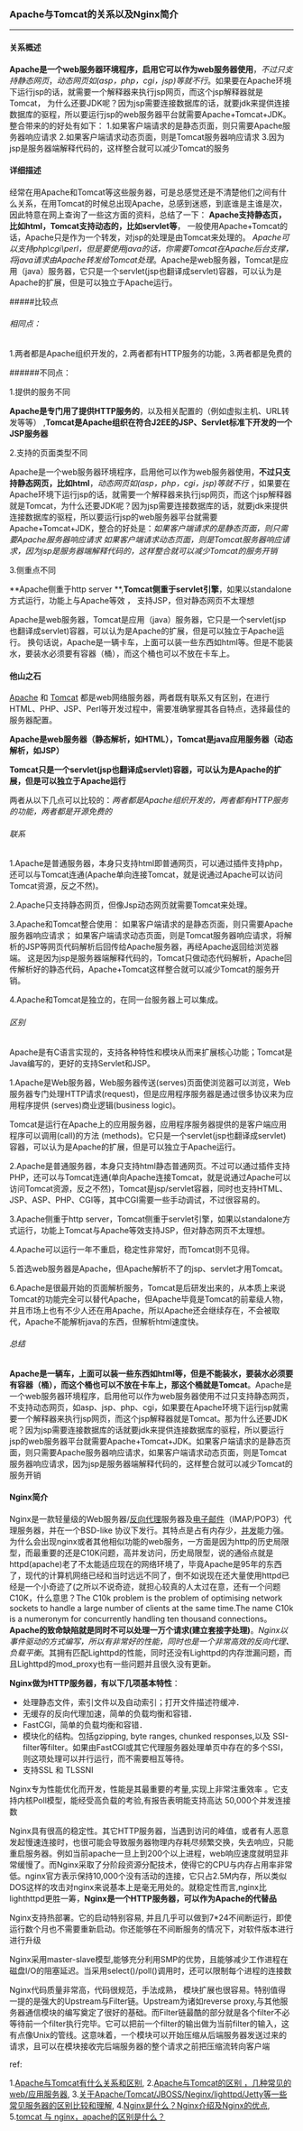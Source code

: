 ### Apache与Tomcat的关系以及Nginx简介
***
#### 关系概述

**Apache是一个web服务器环境程序，启用它可以作为web服务器使用**，*不过只支持静态网页*，*动态网页如(asp，php，cgi，jsp)等就不行*。如果要在Apache环境下运行jsp的话，就需要一个解释器来执行jsp网页，而这个jsp解释器就是Tomcat， 为什么还要JDK呢？因为jsp需要连接数据库的话，就要jdk来提供连接数据库的驱程，所以要运行jsp的web服务器平台就需要Apache+Tomcat+JDK。整合带来的的好处有如下：
1.如果客户端请求的是静态页面，则只需要Apache服务器响应请求
2.如果客户端请求动态页面，则是Tomcat服务器响应请求
3.因为jsp是服务器端解释代码的，这样整合就可以减少Tomcat的服务



#### 详细描述

经常在用Apache和Tomcat等这些服务器，可是总感觉还是不清楚他们之间有什么关系，在用Tomcat的时候总出现Apache，总感到迷惑，到底谁是主谁是次，因此特意在网上查询了一些这方面的资料，总结了一下： **Apache支持静态页，比如html，Tomcat支持动态的，比如servlet等**， 一般使用Apache+Tomcat的话，Apache只是作为一个转发，对jsp的处理是由Tomcat来处理的。 *Apache可以支持php\cgi\perl，但是要使用java的话，你需要Tomcat在Apache后台支撑，将java请求由Apache转发给Tomcat处理*。Apache是web服务器，Tomcat是应用（java）服务器，它只是一个servlet(jsp也翻译成servlet)容器，可以认为是Apache的扩展，但是可以独立于Apache运行。  

#####比较点

###### 相同点：   

1.两者都是Apache组织开发的，2.两者都有HTTP服务的功能，3.两者都是免费的  

######不同点： 

1.提供的服务不同

**Apache是专门用了提供HTTP服务的**，以及相关配置的（例如虚拟主机、URL转发等等） ,**Tomcat是Apache组织在符合J2EE的JSP、Servlet标准下开发的一个JSP服务器**     

2.支持的页面类型不同

Apache是一个web服务器环境程序，启用他可以作为web服务器使用，**不过只支持静态网页，比如html**，*动态网页如(asp，php，cgi，jsp)等就不行* ，如果要在Apache环境下运行jsp的话，就需要一个解释器来执行jsp网页，而这个jsp解释器就是Tomcat，为什么还要JDK呢？因为jsp需要连接数据库的话，就要jdk来提供连接数据库的驱程，所以要运行jsp的web服务器平台就需要Apache+Tomcat+JDK，整合的好处是：*如果客户端请求的是静态页面，则只需要Apache服务器响应请求 如果客户端请求动态页面，则是Tomcat服务器响应请求，因为jsp是服务器端解释代码的，这样整合就可以减少Tomcat的服务开销*     

3.侧重点不同

**Apache侧重于http server **,**Tomcat侧重于servlet引擎**，如果以standalone方式运行，功能上与Apache等效 ， 支持JSP，但对静态网页不太理想

Apache是web服务器，Tomcat是应用（java）服务器，它只是一个servlet(jsp也翻译成servlet)容器，可以认为是Apache的扩展，但是可以独立于Apache运行。  换句话说，Apache是一辆卡车，上面可以装一些东西如html等。但是不能装水，要装水必须要有容器（桶），而这个桶也可以不放在卡车上。



#### 他山之石

[Apache](http://blog.csdn.net/hdfqq188816190/article/details/67639899) 和 [Tomcat](http://blog.csdn.net/hdfqq188816190/article/details/67639899) 都是web网络服务器，两者既有联系又有区别，在进行HTML、PHP、JSP、Perl等开发过程中，需要准确掌握其各自特点，选择最佳的服务器配置。

**Apache是web服务器（静态解析，如HTML），Tomcat是java应用服务器（动态解析，如JSP）**

**Tomcat只是一个servlet(jsp也翻译成servlet)容器，可以认为是Apache的扩展，但是可以独立于Apache运行**

两者从以下几点可以比较的：*两者都是Apache组织开发的，两者都有HTTP服务的功能，两者都是开源免费的*

###### 联系

1.Apache是普通服务器，本身只支持html即普通网页，可以通过插件支持php，还可以与Tomcat连通(Apache单向连接Tomcat，就是说通过Apache可以访问Tomcat资源，反之不然)。　　

2.Apache只支持静态网页，但像Jsp动态网页就需要Tomcat来处理。

3.Apache和Tomcat整合使用：
如果客户端请求的是静态页面，则只需要Apache服务器响应请求；
如果客户端请求动态页面，则是Tomcat服务器响应请求，将解析的JSP等网页代码解析后回传给Apache服务器，再经Apache返回给浏览器端。
这是因为jsp是服务器端解释代码的，Tomcat只做动态代码解析，Apache回传解析好的静态代码，Apache+Tomcat这样整合就可以减少Tomcat的服务开销。

4.Apache和Tomcat是独立的，在同一台服务器上可以集成。

###### 区别
Apache是有C语言实现的，支持各种特性和模块从而来扩展核心功能；Tomcat是Java编写的，更好的支持Servlet和JSP。

1.Apache是Web服务器，Web服务器传送(serves)页面使浏览器可以浏览，Web服务器专门处理HTTP请求(request)，但是应用程序服务器是通过很多协议来为应用程序提供 (serves)商业逻辑(business logic)。

Tomcat是运行在Apache上的应用服务器，应用程序服务器提供的是客户端应用程序可以调用(call)的方法 (methods)。它只是一个servlet(jsp也翻译成servlet)容器，可以认为是Apache的扩展，但是可以独立于Apache运行。

2.Apache是普通服务器，本身只支持html静态普通网页。不过可以通过插件支持PHP，还可以与Tomcat连通(单向Apache连接Tomcat，就是说通过Apache可以访问Tomcat资源，反之不然)，Tomcat是jsp/servlet容器，同时也支持HTML、JSP、ASP、PHP、CGI等，其中CGI需要一些手动调试，不过很容易的。

3.Apache侧重于http server，Tomcat侧重于servlet引擎，如果以standalone方式运行，功能上Tomcat与Apache等效支持JSP，但对静态网页不太理想。

4.Apache可以运行一年不重启，稳定性非常好，而Tomcat则不见得。

5.首选web服务器是Apache，但Apache解析不了的jsp、servlet才用Tomcat。

6.Apache是很最开始的页面解析服务，Tomcat是后研发出来的，从本质上来说Tomcat的功能完全可以替代Apache，但Apache毕竟是Tomcat的前辈级人物，并且市场上也有不少人还在用Apache，所以Apache还会继续存在，不会被取代，Apache不能解析java的东西，但解析html速度快。


###### 总结
**Apache是一辆车，上面可以装一些东西如html等，但是不能装水，要装水必须要有容器（桶），而这个桶也可以不放在卡车上，那这个桶就是Tomcat**。Apache是一个web服务器环境程序，启用他可以作为web服务器使用不过只支持静态网页，不支持动态网页，如asp、jsp、php、cgi，如果要在Apache环境下运行jsp就需要一个解释器来执行jsp网页，而这个jsp解释器就是Tomcat。那为什么还要JDK呢？因为jsp需要连接数据库的话就要jdk来提供连接数据库的驱程，所以要运行jsp的web服务器平台就需要Apache+Tomcat+JDK。如果客户端请求的是静态页面，则只需要Apache服务器响应请求，如果客户端请求动态页面，则是Tomcat服务器响应请求，因为jsp是服务器端解释代码的，这样整合就可以减少Tomcat的服务开销



#### Nginx简介

Nginx是一款轻量级的Web服务器/[反向代理](https://baike.baidu.com/item/%E5%8F%8D%E5%90%91%E4%BB%A3%E7%90%86)服务器及[电子邮件](https://baike.baidu.com/item/%E7%94%B5%E5%AD%90%E9%82%AE%E4%BB%B6)（IMAP/POP3）代理服务器，并在一个BSD-like 协议下发行。其特点是占有内存少，[并发](https://baike.baidu.com/item/%E5%B9%B6%E5%8F%91)能力强。为什么会出现nginx或者其他相似功能的web服务，一方面是因为http的历史局限型，而最重要的还是C10K问题，高并发访问，历史局限型，说的通俗点就是httpd(apache)老了不太能适应现在的网络环境了，毕竟Apache是95年的东西了，现代的计算机网络已经和当时远远不同了，倒不如说现在还大量使用httpd已经是一个小奇迹了(之所以不说奇迹，就担心较真的人太过在意，还有一个问题C10K，什么意思？The C10k problem is the problem of optimising network sockets to handle a large number of clients at the same time.The name C10k is a numeronym for concurrently handling ten thousand connections。**Apache的致命缺陷就是同时不可以处理一万个请求(建立套接字处理)**。*Nginx以事件驱动的方式编写，所以有非常好的性能，同时也是一个非常高效的反向代理、负载平衡*。其拥有匹配Lighttpd的性能，同时还没有Lighttpd的内存泄漏问题，而且Lighttpd的mod_proxy也有一些问题并且很久没有更新。

**Nginx做为HTTP服务器，有以下几项基本特性**：

- 处理静态文件，索引文件以及自动索引；打开文件描述符缓冲．
- 无缓存的反向代理加速，简单的负载均衡和容错．
- FastCGI，简单的负载均衡和容错．
- 模块化的结构。包括gzipping, byte ranges, chunked responses,以及 SSI-filter等filter。如果由FastCGI或其它代理服务器处理单页中存在的多个SSI，则这项处理可以并行运行，而不需要相互等待。
- 支持SSL 和 TLSSNI

Nginx专为性能优化而开发，性能是其最重要的考量,实现上非常注重效率 。它支持内核Poll模型，能经受高负载的考验,有报告表明能支持高达 50,000个并发连接数

Nginx具有很高的稳定性。其它HTTP服务器，当遇到访问的峰值，或者有人恶意发起慢速连接时，也很可能会导致服务器物理内存耗尽频繁交换，失去响应，只能重启服务器。例如当前apache一旦上到200个以上进程，web响应速度就明显非常缓慢了。而Nginx采取了分阶段资源分配技术，使得它的CPU与内存占用率非常低。nginx官方表示保持10,000个没有活动的连接，它只占2.5M内存，所以类似DOS这样的攻击对nginx来说基本上是毫无用处的。就稳定性而言,nginx比lighthttpd更胜一筹，**Nginx是一个HTTP服务器，可以作为Apache的代替品**

Nginx支持热部署。它的启动特别容易, 并且几乎可以做到7*24不间断运行，即使运行数个月也不需要重新启动。你还能够在不间断服务的情况下，对软件版本进行进行升级

Nginx采用master-slave模型,能够充分利用SMP的优势，且能够减少工作进程在磁盘I/O的阻塞延迟。当采用select()/poll()调用时，还可以限制每个进程的连接数

Nginx代码质量非常高，代码很规范，手法成熟， 模块扩展也很容易。特别值得一提的是强大的Upstream与Filter链。Upstream为诸如reverse proxy,与其他服务器通信模块的编写奠定了很好的基础。而Filter链最酷的部分就是各个filter不必等待前一个filter执行完毕。它可以把前一个filter的输出做为当前filter的输入，这有点像Unix的管线。这意味着，一个模块可以开始压缩从后端服务器发送过来的请求，且可以在模块接收完后端服务器的整个请求之前把压缩流转向客户端



ref:

1.[Apache与Tomcat有什么关系和区别](http://blog.csdn.net/hdfqq188816190/article/details/67639899),   2.[Apache与Tomcat的区别 ，几种常见的web/应用服务器](http://blog.csdn.net/salonzhou/article/details/37651197),   3.[关于Apache/Tomcat/JBOSS/Neginx/lighttpd/Jetty等一些常见服务器的区别比较和理解](http://blog.csdn.net/allenlinrui/article/details/6675998),   4.[Nginx是什么？Nginx介绍及Nginx的优点](https://lnmp.org/nginx.html),   5.[tomcat 与 nginx，apache的区别是什么？](https://www.zhihu.com/question/32212996)